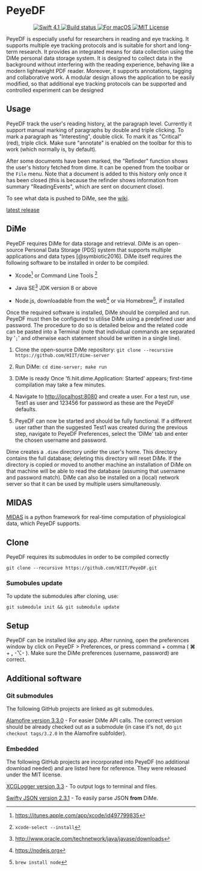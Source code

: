 # PeyeDF

<p align="center">
  <a href="https://swift.org" target="_blank">
    <img src="https://img.shields.io/badge/swift-4.1-brightgreen.svg" alt="Swift 4.1">
  </a>
  <a href="https://travis-ci.org/HIIT/PeyeDF" target="_blank">
    <img src="https://travis-ci.org/HIIT/PeyeDF.svg" alt="Build status">
  </a>
  <a href="https://developer.apple.com/swift/" target="_blank">
    <img src="https://img.shields.io/badge/Platform-macOS-lightgray.svg" alt="For macOS">
  </a>
  <a href="LICENSE">
    <img src="https://img.shields.io/badge/license-MIT-brightgreen.svg" alt="MIT License">
  </a>
</p>

PeyeDF is especially useful for researchers in reading and eye tracking. It supports multiple eye tracking protocols and is suitable for short and long-term research. It provides an integrated means for data collection using the DiMe personal data storage system. It is designed to collect data in the background without interfering with the reading experience, behaving like a modern lightweight PDF reader. Moreover, it supports annotations, tagging and collaborative work. A modular design allows the application to be easily modified, so that additional eye tracking protocols can be supported and controlled experiment can be designed

## Usage

PeyeDF track the user's reading history, at the paragraph level. Currently it support manual marking of paragraphs by double and triple clicking. To mark a paragraph as "Interesting", double click. To mark it as "Critical" (red), triple click. Make sure "annotate" is enabled on the toolbar for this to work (which normally is, by default).

After some documents have been marked, the "Refinder" function shows the user's history fetched from dime. It can be opened from the toolbar or the `File` menu. Note that a document is added to this history only once it has been closed (this is because the refinder shows information from summary "ReadingEvents", which are sent on document close).

To see what data is pushed to DiMe, see the [wiki](https://github.com/HIIT/PeyeDF/wiki/Data-Format).

[latest release](https://github.com/HIIT/PeyeDF/releases/latest)

## DiMe

PeyeDF requires DiMe for data storage and retrieval. DiMe is an
open-source Personal Data Storage (PDS) system that supports multiple
applications and data types [@symbiotic2016]. DiMe itself requires the
following software to be installed in order to be compiled.

-   Xcode[^1] or Command Line Tools [^2]

-   Java SE[^3] JDK version 8 or above

-   Node.js, downloadable from the web[^4] or via Homebrew[^5], if
    installed

[^1]: <https://itunes.apple.com/app/xcode/id497799835>

[^2]: `xcode-select --install`

[^3]: <http://www.oracle.com/technetwork/java/javase/downloads>

[^4]: <https://nodejs.org>

[^5]: `brew install node`

Once the required software is installed, DiMe should be compiled and
run. PeyeDF must then be configured to utilise DiMe using a predefined
user and password. The procedure to do so is detailed below and the
related code can be pasted into a Terminal (note that individual
commands are separated by '`;`' and otherwise each statement should be
written in a single line).

1.  Clone the open-source DiMe repository:
    `git clone --recursive https://github.com/HIIT/dime-server`

2.  Run DiMe:
    `cd dime-server; make run`

3.  DiMe is ready Once 'fi.hiit.dime.Application: Started' appears;
    first-time compilation may take a few minutes.

4.  Navigate to <http://localhost:8080> and create a user. For a test
    run, use Test1 as user and 123456 for password as these are the
    PeyeDF defaults.

5.  PeyeDF can now be started and should be fully functional. If a
    different user rather than the suggested Test1 was created during
    the previous step, navigate to PeyeDF Preferences, select the 'DiMe'
    tab and enter the chosen username and password.

Dime creates a `.dime` directory under the user's home. This directory
contains the full database; deleting this directory will reset DiMe. If
the directory is copied or moved to another machine an installation of
DiMe on that machine will be able to read the database (assuming that
username and password match). DiMe can also be installed on a (local)
network server so that it can be used by multiple users simultaneously.

## MIDAS

[MIDAS](https://github.com/bwrc/MIDAS) is a python framework for real-time computation of physiological data, which PeyeDF supports.

## Clone

PeyeDF requires its submodules in order to be compiled correctly

`git clone --recursive https://github.com/HIIT/PeyeDF.git`


### Sumobules update

To update the submodules after cloning, use:

`git submodule init && git submodule update`

## Setup

PeyeDF can be installed like any app. After running, open the preferences window by click on PeyeDF > Preferences, or press command + comma ( **&#8984;** + **,** -&#8997;- ). Make sure the DiMe preferences (username, password) are correct.

## Additional software

### Git submodules

The following GitHub projects are linked as git submodules.

[Alamofire version 3.3.0](https://github.com/Alamofire/Alamofire/releases/tag/3.3.0) - For easier DiMe API calls. The correct version should be already checked out as a submodule (in case it's not, do `git checkout tags/3.2.0` in the Alamofire subfolder).

### Embedded

The following GitHub projects are incorporated into PeyeDF (no additional download needed) and are listed here for reference. They were released under the MIT license.

[XCGLogger version 3.3](https://github.com/DaveWoodCom/XCGLogger/releases/tag/Version_3.3) - To output logs to terminal and files.

[Swifty JSON version 2.3.1](https://github.com/SwiftyJSON/SwiftyJSON/releases/tag/2.3.1) - To easily parse JSON **from** DiMe.
